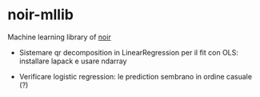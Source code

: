 # noir-mllib
Machine learning library of [noir](https://github.com/deib-polimi/noir)


- Sistemare qr decomposition in LinearRegression per il fit con OLS: installare lapack e usare ndarray

- Verificare logistic regression: le prediction sembrano in ordine casuale (?)
